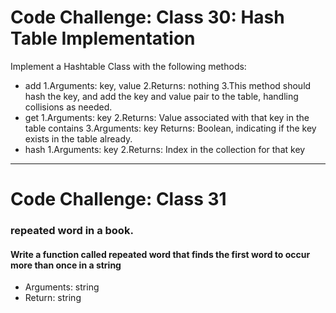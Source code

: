 
# Code Challenge: Class 30: Hash Table Implementation
Implement a Hashtable Class with the following methods:

* add
  1.Arguments: key, value
  2.Returns: nothing
  3.This method should hash the key, and add the key and value pair to the table, handling collisions as needed.
* get
  1.Arguments: key
  2.Returns: Value associated with that key in the table
    contains
  3.Arguments: key
   Returns: Boolean, indicating if the key exists in the table already.
* hash
  1.Arguments: key
  2.Returns: Index in the collection for that key
********************************************************************************************************

# Code Challenge: Class 31


### repeated word in a book.


#### Write a function called repeated word that finds the first word to occur more than once in a string
 * Arguments: string
 * Return: string

